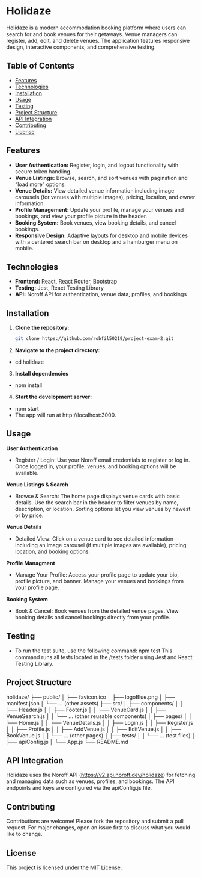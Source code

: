# Holidaze

Holidaze is a modern accommodation booking platform where users can search for and book venues for their getaways.
Venue managers can register, add, edit, and delete venues.
The application features responsive design, interactive components, and comprehensive testing.

## Table of Contents

- [Features](#features)
- [Technologies](#technologies)
- [Installation](#installation)
- [Usage](#usage)
- [Testing](#testing)
- [Project Structure](#project-structure)
- [API Integration](#api-integration)
- [Contributing](#contributing)
- [License](#license)

## Features

- **User Authentication:** Register, login, and logout functionality with secure token handling.
- **Venue Listings:** Browse, search, and sort venues with pagination and “load more” options.
- **Venue Details:** View detailed venue information including image carousels (for venues with multiple images), pricing, location, and owner information.
- **Profile Management:** Update your profile, manage your venues and bookings, and view your profile picture in the header.
- **Booking System:** Book venues, view booking details, and cancel bookings.
- **Responsive Design:** Adaptive layouts for desktop and mobile devices with a centered search bar on desktop and a hamburger menu on mobile.

## Technologies

- **Frontend:** React, React Router, Bootstrap
- **Testing:** Jest, React Testing Library
- **API:** Noroff API for authentication, venue data, profiles, and bookings

## Installation

1. **Clone the repository:**

   ```bash
   git clone https://github.com/robfil50219/project-exam-2.git

   ```

2. **Navigate to the project directory:**

- cd holidaze

3. **Install dependencies**

- npm install

4. **Start the development server:**

- npm start
- The app will run at http://localhost:3000.

## Usage

**User Authentication**

- Register / Login: Use your Noroff email credentials to register or log in. Once logged in, your profile, venues, and booking options will be available.

**Venue Listings & Search**

- Browse & Search: The home page displays venue cards with basic details. Use the search bar in the header to filter venues by name, description, or location.
  Sorting options let you view venues by newest or by price.

**Venue Details**

- Detailed View: Click on a venue card to see detailed information—including an image carousel (if multiple images are available), pricing, location, and booking options.

**Profile Managment**

- Manage Your Profile: Access your profile page to update your bio, profile picture, and banner. Manage your venues and bookings from your profile page.

**Booking System**

- Book & Cancel: Book venues from the detailed venue pages. View booking details and cancel bookings directly from your profile.

## Testing

- To run the test suite, use the following command:
  npm test
  This command runs all tests located in the /tests folder using Jest and React Testing Library.

## Project Structure

holidaze/
├── public/
│ ├── favicon.ico
│ ├── logoBlue.png
│ ├── manifest.json
│ └── ... (other assets)
├── src/
│ ├── components/
│ │ ├── Header.js
│ │ ├── Footer.js
│ │ ├── VenueCard.js
│ │ ├── VenueSearch.js
│ │ └── ... (other reusable components)
│ ├── pages/
│ │ ├── Home.js
│ │ ├── VenueDetails.js
│ │ ├── Login.js
│ │ ├── Register.js
│ │ ├── Profile.js
│ │ ├── AddVenue.js
│ │ ├── EditVenue.js
│ │ ├── BookVenue.js
│ │ └── ... (other pages)
│ ├── tests/
│ │ └── ... (test files)
│ ├── apiConfig.js
│ └── App.js
└── README.md

## API Integration

Holidaze uses the Noroff API (https://v2.api.noroff.dev/holidaze) for fetching and managing data such as venues, profiles, and bookings.
The API endpoints and keys are configured via the apiConfig.js file.

## Contributing

Contributions are welcome! Please fork the repository and submit a pull request.
For major changes, open an issue first to discuss what you would like to change.

## License

This project is licensed under the MIT License.
